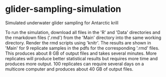 # glider-sampling-simulation
Simulated underwater glider sampling for Antarctic krill

To run the simulation, download all files in the 'R' and 'Data' directories and the rmarkdown files ('.rmd') from the 'Main' directory into the same working directory. Render the rmd scripts using 'knitr'. The results are shown in 'Main' for 9 replicate samples in the pdfs for the corresponding '.rmd' files. This produces about 8 GB of output files and takes several minutes. More replicates will produce better statistical results but requires more time and produces more output. 100 replicates can require several days on a multicore computer and produces about 40 GB of output files.
